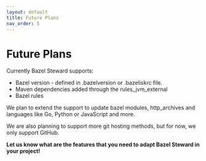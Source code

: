 ```yaml
---
layout: default
title: Future Plans
nav_order: 5
---
```


# Future Plans

Currently Bazel Steward supports:
* Bazel version - defined in .bazelversion or .bazeliskrc file.
* Maven dependencies added through the rules_jvm_external
* Bazel rules

We plan to extend the support to update bazel modules, http_archives and languages like Go, Python or JavaScript and more.

We are also planning to support more git hosting methods, but for now, we only support GitHub.

**Let us know what are the features that you need to adapt Bazel Steward in your project!**